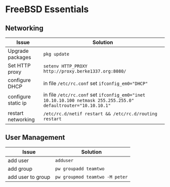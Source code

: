 # FreeBSD Essentials

## Networking
Issue | Solution
---|---
Upgrade packages | `pkg update`
Set HTTP proxy|`setenv HTTP_PROXY http://proxy.berke1337.org:8080/`
configure DHCP|in file `/etc/rc.conf` set `ifconfig_em0="DHCP"`
configure static ip|in file `/etc/rc.conf` set `ifconfig_em0="inet 10.10.10.100 netmask 255.255.255.0" defaultrouter="10.10.10.1"`
restart networking | `/etc/rc.d/netif restart && /etc/rc.d/routing restart`

## User Management
Issue | Solution
---|---
add user | `adduser`
add group |`pw groupadd teamtwo`
add user to group | `pw groupmod teamtwo -M peter`
